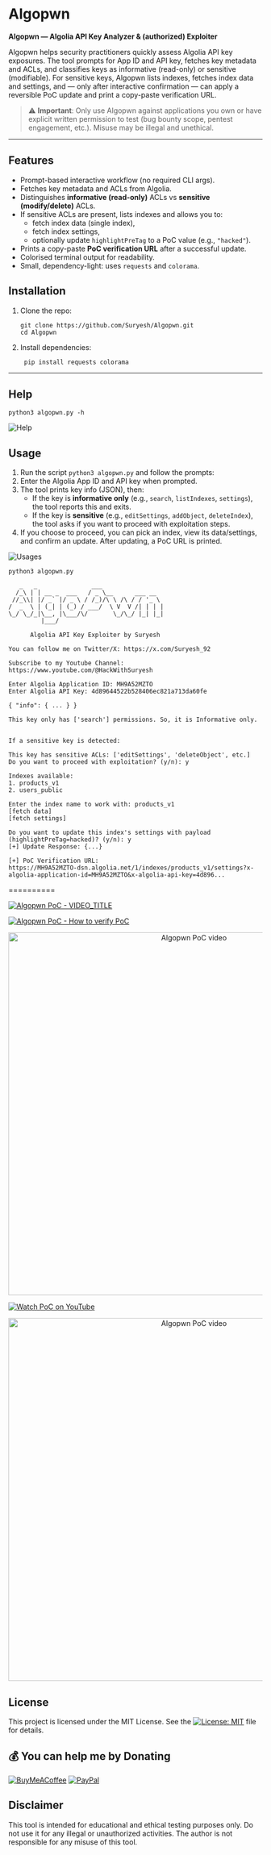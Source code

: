 # Algopwn

**Algopwn — Algolia API Key Analyzer & (authorized) Exploiter**

Algopwn helps security practitioners quickly assess Algolia API key exposures. The tool prompts for App ID and API key, fetches key metadata and ACLs, and classifies keys as informative (read-only) or sensitive (modifiable). For sensitive keys, Algopwn lists indexes, fetches index data and settings, and — only after interactive confirmation — can apply a reversible PoC update and print a copy-paste verification URL.

> ⚠️ **Important**: Only use Algopwn against applications you own or have explicit written permission to test (bug bounty scope, pentest engagement, etc.). Misuse may be illegal and unethical.

---

## Features

- Prompt-based interactive workflow (no required CLI args).
- Fetches key metadata and ACLs from Algolia.
- Distinguishes **informative (read-only)** ACLs vs **sensitive (modify/delete)** ACLs.
- If sensitive ACLs are present, lists indexes and allows you to:
  - fetch index data (single index),
  - fetch index settings,
  - optionally update `highlightPreTag` to a PoC value (e.g., `"hacked"`).
- Prints a copy-paste **PoC verification URL** after a successful update.
- Colorised terminal output for readability.
- Small, dependency-light: uses `requests` and `colorama`.


## Installation

1. Clone the repo:
    ```
    git clone https://github.com/Suryesh/Algopwn.git
    cd Algopwn
    ```

2. Install dependencies:
   ```
    pip install requests colorama
    ```

---

## Help
```
python3 algopwn.py -h
```

![Help](img/help.png)



## Usage

1. Run the script `python3 algopwn.py` and follow the prompts:
2. Enter the Algolia App ID and API key when prompted.
3. The tool prints key info (JSON), then:
   - If the key is **informative only** (e.g., `search`, `listIndexes`, `settings`), the tool reports this and exits.
   - If the key is **sensitive** (e.g., `editSettings`, `addObject`, `deleteIndex`), the tool asks if you want to proceed with exploitation steps.
4. If you choose to proceed, you can pick an index, view its data/settings, and confirm an update. After updating, a PoC URL is printed.

![Usages](img/usages.png)

```
python3 algopwn.py

   _   _               ___
  /_\ | | __ _  ___   / _ \__      ___ __
 //_\\| |/ _` |/ _ \ / /_)/\ \ /\ / / '_ \
/  _  \ | (_| | (_) / ___/  \ V  V /| | | |
\_/ \_/_|\__, |\___/\/       \_/\_/ |_| |_|
         |___/

      Algolia API Key Exploiter by Suryesh

You can follow me on Twitter/X: https://x.com/Suryesh_92

Subscribe to my Youtube Channel: https://www.youtube.com/@HackWithSuryesh

Enter Algolia Application ID: MH9A52MZTO
Enter Algolia API Key: 4d89644522b528406ec821a713da60fe

{ "info": { ... } }

This key only has ['search'] permissions. So, it is Informative only.


If a sensitive key is detected:

This key has sensitive ACLs: ['editSettings', 'deleteObject', etc.]
Do you want to proceed with exploitation? (y/n): y

Indexes available:
1. products_v1
2. users_public

Enter the index name to work with: products_v1
[fetch data]
[fetch settings]

Do you want to update this index's settings with payload (highlightPreTag=hacked)? (y/n): y
[+] Update Response: {...}

[+] PoC Verification URL:
https://MH9A52MZTO-dsn.algolia.net/1/indexes/products_v1/settings?x-algolia-application-id=MH9A52MZTO&x-algolia-api-key=4d896...
```


==========

<!-- clickable thumbnail -->
[![Algopwn PoC - VIDEO_TITLE](https://img.youtube.com/vi/VIDEO_ID/hqdefault.jpg)](https://www.youtube.com/watch?v=DtSpnyILWd4)




[![Algopwn PoC - How to verify PoC](https://img.youtube.com/vi/VIDEO_ID/hqdefault.jpg)](https://www.youtube.com/watch?v=DtSpnyILWd4)


<p align="center">
  <a href="https://www.youtube.com/watch?v=DtSpnyILWd4" target="_blank">
    <img src="https://img.youtube.com/vi/DtSpnyILWd4/hqdefault.jpg" alt="Algopwn PoC video" width="720"/>
  </a>
</p>


[![Watch PoC on YouTube](https://img.shields.io/badge/Watch-PoC_on_YouTube-red?logo=youtube)](https://www.youtube.com/watch?v=DtSpnyILWd4)


<p align="center">
  <a href="https://www.youtube.com/watch?v=DtSpnyILWd4" target="_blank">
    <img src="https://img.youtube.com/vi/VIDEO_ID/hqdefault.jpg" alt="Algopwn PoC video" width="720"/>
  </a>
</p>



## License
This project is licensed under the MIT License. See the [![License: MIT](https://img.shields.io/badge/License-MIT-yellow.svg)](LICENSE) file for details.

 ## 💰 You can help me by Donating
 
  [![BuyMeACoffee](https://img.shields.io/badge/Buy%20Me%20a%20Coffee-ffdd00?style=for-the-badge&logo=buy-me-a-coffee&logoColor=black)](https://buymeacoffee.com/suryesh_92) [![PayPal](https://img.shields.io/badge/PayPal-00457C?style=for-the-badge&logo=paypal&logoColor=white)](https://www.paypal.com/paypalme/Suryesh92) 


## Disclaimer
This tool is intended for educational and ethical testing purposes only. Do not use it for any illegal or unauthorized activities. The author is not responsible for any misuse of this tool.
